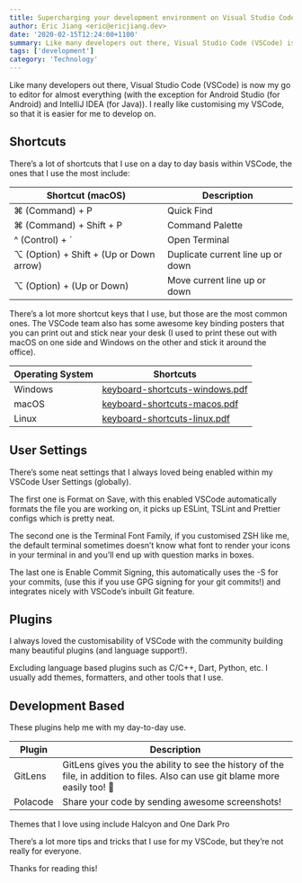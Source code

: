 ```yaml
---
title: Supercharging your development environment on Visual Studio Code
author: Eric Jiang <eric@ericjiang.dev>
date: '2020-02-15T12:24:00+1100'
summary: Like many developers out there, Visual Studio Code (VSCode) is now my go to editor for almost everything (with the exception for Android Studio (for Android) and IntelliJ IDEA (for Java)). I really like customising my VSCode, so that it is easier for me to develop on.
tags: ['development']
category: 'Technology'
---
```


Like many developers out there, Visual Studio Code (VSCode) is now my go to editor for almost everything (with the exception for Android Studio (for Android) and IntelliJ IDEA (for Java)). I really like customising my VSCode, so that it is easier for me to develop on.

## Shortcuts

There’s a lot of shortcuts that I use on a day to day basis within VSCode, the ones that I use the most include:

| Shortcut (macOS)                        | Description                       |
| --------------------------------------- | --------------------------------- |
| ⌘ (Command) + P                         | Quick Find                        |
| ⌘ (Command) + Shift + P                 | Command Palette                   |
| ^ (Control) + \`                        | Open Terminal                     |
| ⌥ (Option) + Shift + (Up or Down arrow) | Duplicate current line up or down |
| ⌥ (Option) + (Up or Down)               | Move current line up or down      |

There’s a lot more shortcut keys that I use, but those are the most common ones. The VSCode team also has some awesome key binding posters that you can print out and stick near your desk (I used to print these out with macOS on one side and Windows on the other and stick it around the office).

| Operating System | Shortcuts                                                                                                |
| ---------------- | -------------------------------------------------------------------------------------------------------- |
| Windows          | [keyboard-shortcuts-windows.pdf](https://code.visualstudio.com/shortcuts/keyboard-shortcuts-windows.pdf) |
| macOS            | [keyboard-shortcuts-macos.pdf](https://code.visualstudio.com/shortcuts/keyboard-shortcuts-macos.pdf)     |
| Linux            | [keyboard-shortcuts-linux.pdf](https://code.visualstudio.com/shortcuts/keyboard-shortcuts-linux.pdf)     |

## User Settings

There’s some neat settings that I always loved being enabled within my VSCode User Settings (globally).

The first one is Format on Save, with this enabled VSCode automatically formats the file you are working on, it picks up ESLint, TSLint and Prettier configs which is pretty neat.

The second one is the Terminal Font Family, if you customised ZSH like me, the default terminal sometimes doesn’t know what font to render your icons in your terminal in and you’ll end up with question marks in boxes.

The last one is Enable Commit Signing, this automatically uses the -S for your commits, (use this if you use GPG signing for your git commits!) and integrates nicely with VSCode’s inbuilt Git feature.

## Plugins

I always loved the customisability of VSCode with the community building many beautiful plugins (and language support!).

Excluding language based plugins such as C/C++, Dart, Python, etc. I usually add themes, formatters, and other tools that I use.

## Development Based

These plugins help me with my day-to-day use.

| Plugin   | Description                                                                                                                    |
| -------- | ------------------------------------------------------------------------------------------------------------------------------ |
| GitLens  | GitLens gives you the ability to see the history of the file, in addition to files. Also can use git blame more easily too! 🙈 |
| Polacode | Share your code by sending awesome screenshots!                                                                                |

Themes that I love using include Halcyon and One Dark Pro

There’s a lot more tips and tricks that I use for my VSCode, but they’re not really for everyone.

Thanks for reading this!

